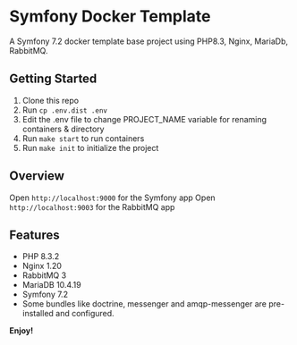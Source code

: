 # Symfony Docker Template

A Symfony 7.2 docker template base project using PHP8.3, Nginx, MariaDb, RabbitMQ.

## Getting Started

1. Clone this repo
2. Run `cp .env.dist .env`
3. Edit the .env file to change PROJECT_NAME variable for renaming containers & directory
4. Run `make start` to run containers
5. Run `make init` to initialize the project

## Overview

Open `http://localhost:9000` for the Symfony app
Open `http://localhost:9003` for the RabbitMQ app

## Features

* PHP 8.3.2
* Nginx 1.20
* RabbitMQ 3
* MariaDB 10.4.19
* Symfony 7.2
* Some bundles like doctrine, messenger and amqp-messenger are pre-installed and configured.

**Enjoy!**
